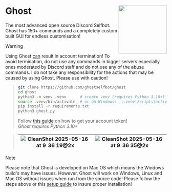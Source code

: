 # Ghost <img width="150" align="right" src="https://github.com/user-attachments/assets/00fc815f-4cb3-4078-94bf-e16cf3fc9fea">
The most advanced open source Discord Selfbot.  
Ghost has 150+ commands and a completely custom built GUI for endless customisation!  

> [!WARNING]  
> Using Ghost <ins>can</ins> result in account termination! To avoid termination, do not use any commands in bigger servers especially ones moderated by Discord staff and do not use any of the abuse commands. I do not take any responsibility for the actions that may be caused by using Ghost. Please use with caution!

<!--
> [!NOTE]
> - Fully fledged custom GUI for customising your selfbot!
> - Integrated custom scripting and theming
> - Custom image embed designed from the ground up using PIL
> - Relatively fast Nitro and Privnote sniper
> - Account backup and restore commands
-->

> ```bash
> git clone https://github.com/ghostselfbot/ghost
> cd ghost
> python3 -m venv .venv      # create venv (requires Python 3.10+)
> source .venv/bin/activate  # or on Windows: .\.venv\Scripts\activate
> pip install -r requirements.txt
> python3 ghost.py
> ```
> Follow [this guide](https://gist.github.com/bennyscripts/49ecc1eade1796ee1d7cad9d165ffe67) on how to get your account token!  
> _Ghost requires Python 3.10+_

<!--
<br>
<img src="https://github.com/user-attachments/assets/3ed477b8-55a4-49c5-87b2-0e8f98e3832a" width="100%">
-->

> | ![CleanShot 2025-05-16 at 9  36 19@2x](https://github.com/user-attachments/assets/570fc27d-5a30-4dfa-8644-0aed5d2a818a) | ![CleanShot 2025-05-16 at 9  36 35@2x](https://github.com/user-attachments/assets/e0a3350d-a5d9-4521-a964-014000d4fd6b) |
> |---|---|

> [!NOTE]
> Please note that Ghost is developed on Mac OS which means the Windows build's may have issues. However, Ghost will work on Windows, Linux and Mac OS without issues when run from the source code! Please follow the steps above or this [setup guide](https://github.com/orgs/ghostselfbot/discussions/5) to insure proper installation!
